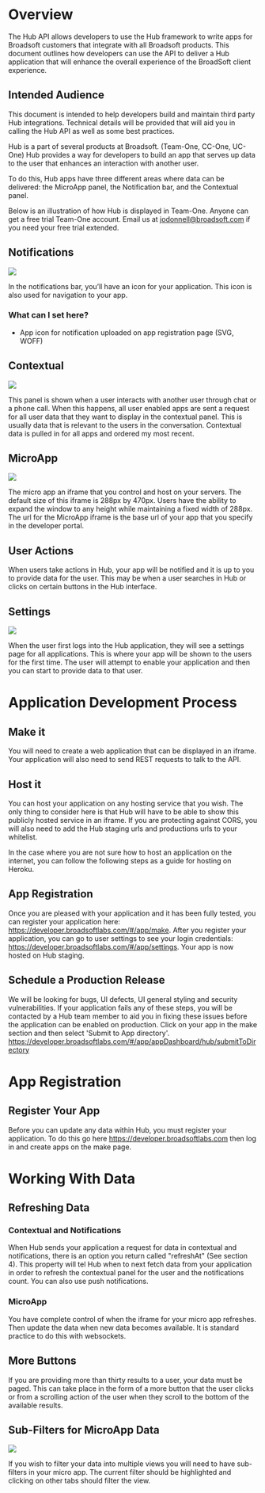 # Overview

The Hub API allows developers to use the Hub framework to write apps for Broadsoft customers that integrate with all Broadsoft products.  This document outlines how developers can use the API to deliver a Hub application that will enhance the overall experience of the BroadSoft client experience.

## Intended Audience

This document is intended to help developers build and maintain third party Hub integrations. Technical details will be provided that will aid you in calling the Hub API as well as some best practices.

Hub is a part of several products at Broadsoft. (Team-One, CC-One, UC-One) Hub provides a way for developers to build an app that serves up data to the user that enhances an interaction with another user.

To do this, Hub apps have three different areas where data can be delivered: the MicroApp panel, the Notification bar, and the Contextual panel.   

Below is an illustration of how Hub is displayed in Team-One. Anyone can get a free trial Team-One account. Email us at jodonnell@broadsoft.com if you need your free trial extended.

## Notifications

![](https://raw.githubusercontent.com/BroadSoft-Xtended/DeveloperPortalDocs/master/Hub/images/23.png)

In the notifications bar, you’ll have an icon for your application. This icon is also used for navigation to your app.

### What can I set here?

* App icon for notification uploaded on app registration page (SVG, WOFF)

## Contextual

![](https://raw.githubusercontent.com/BroadSoft-Xtended/DeveloperPortalDocs/master/Hub/images/24.png)

This panel is shown when a user interacts with another user through chat or a phone call. When this happens, all user enabled apps are sent a request for all user data that they want to display in the contextual panel. This is usually data that is relevant to the users in the conversation. Contextual data is pulled in for all apps and ordered my most recent.

## MicroApp

![](https://raw.githubusercontent.com/BroadSoft-Xtended/DeveloperPortalDocs/master/Hub/images/25.png)

The micro app an iframe that you control and host on your servers. The default size of this iframe is 288px by 470px. Users have the ability to expand the window to any height while maintaining a fixed width of 288px. The url for the MicroApp iframe is the base url of your app that you specify in the developer portal.

## User Actions

When users take actions in Hub, your app will be notified and it is up to you to provide data for the user. This may be when a user searches in Hub or clicks on certain buttons in the Hub interface.

## Settings

![](https://raw.githubusercontent.com/BroadSoft-Xtended/DeveloperPortalDocs/master/Hub/images/image5.png)

When the user first logs into the Hub application, they will see a settings page for all applications. This is where your app will be shown to the users for the first time. The user will attempt to enable your application and then you can start to provide data to that user.

# Application Development Process

## Make it

You will need to create a web application that can be displayed in an iframe. Your application will also need to send REST requests to talk to the API.

## Host it

You can host your application on any hosting service that you wish. The only thing to consider here is that Hub will have to be able to show this publicly hosted service in an iframe. If you are protecting against CORS, you will also need to add the Hub staging urls and productions urls to your whitelist.

In the case where you are not sure how to host an application on the internet, you can follow the following steps as a guide for hosting on Heroku.

## App Registration

Once you are pleased with your application and it has been fully tested, you can register your application here: https://developer.broadsoftlabs.com/#/app/make. After you register your application, you can go to user settings to see your login credentials: https://developer.broadsoftlabs.com/#/app/settings. Your app is now hosted on Hub staging.

## Schedule a Production Release

We will be looking for bugs, UI defects, UI general styling and security vulnerabilities. If your application fails any of these steps, you will be contacted by a Hub team member to aid you in fixing these issues before the application can be enabled on production. Click on your app in the make section and then select 'Submit to App directory'. https://developer.broadsoftlabs.com/#/app/appDashboard/hub/submitToDirectory

# App Registration

## Register Your App

Before you can update any data within Hub, you must register your application. To do this go here https://developer.broadsoftlabs.com then log in and create apps on the make page.

# Working With Data

## Refreshing Data

### Contextual and Notifications

When Hub sends your application a request for data in contextual and notifications, there is an option you return called "refreshAt" (See section 4). This property will tel Hub when to next fetch data from your application in order to refresh the contextual panel for the user and the notifications count. You can also use push notifications.

### MicroApp

You have complete control of when the iframe for your micro app refreshes. Then update the data when new data becomes available. It is standard practice to do this with websockets.

## More Buttons

If you are providing more than thirty results to a user, your data must be paged. This can take place in the form of a more button that the user clicks or from a scrolling action of the user when they scroll to the bottom of the available results.

## Sub-Filters for MicroApp Data

![](https://raw.githubusercontent.com/BroadSoft-Xtended/DeveloperPortalDocs/master/Hub/images/image11.png)

If you wish to filter your data into multiple views you will need to have sub-filters in your micro app. The current filter should be highlighted and clicking on other tabs should filter the view.
